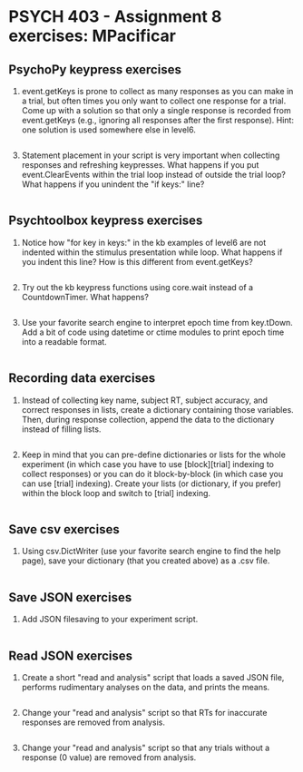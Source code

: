 # PSYCH 403 - Assignment 8 exercises: MPacificar

## PsychoPy keypress exercises
1. event.getKeys is prone to collect as many responses as you can make in a trial, but often times you only want to collect one response for a trial. 
Come up with a solution so that only a single response is recorded from event.getKeys 
(e.g., ignoring all responses after the first response). Hint: one solution is used somewhere else in level6.
```

```


3. Statement placement in your script is very important when collecting responses and refreshing keypresses. 
What happens if you put event.ClearEvents within the trial loop instead of outside the trial loop? 
What happens if you unindent the "if keys:" line?
```

```


## Psychtoolbox keypress exercises
1. Notice how "for key in keys:" in the kb examples of level6 are not indented within the stimulus presentation while loop. 
What happens if you indent this line? How is this different from event.getKeys?
```

```


2. Try out the kb keypress functions using core.wait instead of a CountdownTimer. 
What happens?
```

```


3. Use your favorite search engine to interpret epoch time from key.tDown. 
Add a bit of code using datetime or ctime modules to print epoch time into a readable format.
```

```



## Recording data exercises
1. Instead of collecting key name, subject RT, subject accuracy, and correct responses in lists, create a dictionary containing those variables. 
Then, during response collection, append the data to the dictionary instead of filling lists.
```

```


2. Keep in mind that you can pre-define dictionaries or lists for the whole experiment (in which case you have to use [block][trial] indexing to collect responses) or you can do it block-by-block (in which case you can use [trial] indexing). 
Create your lists (or dictionary, if you prefer) within the block loop and switch to [trial] indexing.
```

```



## Save csv exercises
1. Using csv.DictWriter (use your favorite search engine to find the help page), save your dictionary (that you created above) as a .csv file.
```

```



## Save JSON exercises
1. Add JSON filesaving to your experiment script.
```

```



## Read JSON exercises
1. Create a short "read and analysis" script that loads a saved JSON file, performs rudimentary analyses on the data, and prints the means.
```

```



2. Change your "read and analysis" script so that RTs for inaccurate responses are removed from analysis.
```

```



3. Change your "read and analysis" script so that any trials without a response (0 value) are removed from analysis.
```

```
